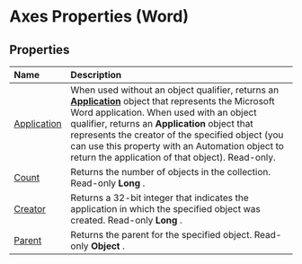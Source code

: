 
# Axes Properties (Word)

## Properties



|**Name**|**Description**|
|:-----|:-----|
|[Application](c038be24-fe29-5c10-a6d3-d98e14bcc3b3.md)|When used without an object qualifier, returns an  **[Application](d1cf6f8f-4e88-bf01-93b4-90a83f79cb44.md)** object that represents the Microsoft Word application. When used with an object qualifier, returns an **Application** object that represents the creator of the specified object (you can use this property with an Automation object to return the application of that object). Read-only.|
|[Count](e182ef8e-eff1-eeb3-ae06-7764fa112a89.md)|Returns the number of objects in the collection. Read-only  **Long** .|
|[Creator](09557e5f-fd81-c7f4-a2a3-b842ef05a5d7.md)|Returns a 32-bit integer that indicates the application in which the specified object was created. Read-only  **Long** .|
|[Parent](a69a0988-be57-060f-cc5a-4c8757d82166.md)|Returns the parent for the specified object. Read-only  **Object** .|
